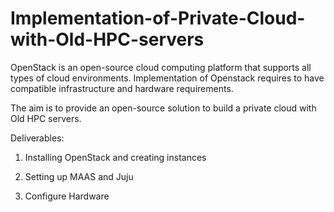 # Implementation-of-Private-Cloud-with-Old-HPC-servers

OpenStack is an open-source cloud computing platform that supports all types of cloud environments. Implementation of Openstack requires to have compatible infrastructure and hardware requirements.

The aim is to provide an open-source solution to build a private cloud with Old HPC servers.

Deliverables: 

1. Installing OpenStack and creating instances

2. Setting up MAAS and Juju 

3. Configure Hardware

